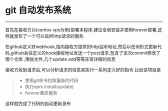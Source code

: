 # git 自动发布系统

------
首先在接收方(以centos vps为例)部署本程序,建议全局安装并使用forever部署,这样就发布了一个可以监听http请求的服务.

在github定义好webhook,指向接收方提供的http监听地址,然后以任何形式更新代码,github会往定义的hook接收地址发送一个post请求,包含了该次commit修改了哪个仓库 ,哪些文件,几个update add等等非常详细的信息

接收方收到请求后,可以分析请求的信息来执行一系列定义好的指令
比如该项目是
> * 使用git命令拉取最新的代码
> * 执行npm install(update)
> * forever重启服务

这样就完成了代码的自动更新发布


